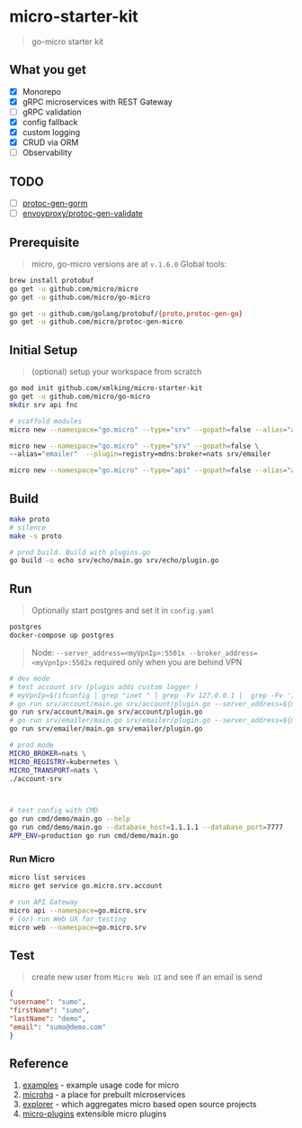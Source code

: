 # micro-starter-kit

> go-micro starter kit

## What you get

- [x] Monorepo
- [x] gRPC microservices with REST Gateway
- [ ] gRPC validation
- [x] config fallback
- [x] custom logging
- [x] CRUD via ORM
- [ ] Observability

## TODO

- [ ] [protoc-gen-gorm](https://github.com/infobloxopen/protoc-gen-gorm)
- [ ] [envoyproxy/protoc-gen-validate](https://github.com/envoyproxy/protoc-gen-validate)

## Prerequisite

> micro, go-micro versions are at `v.1.6.0`
> Global tools:

```bash
brew install protobuf
go get -u github.com/micro/micro
go get -u github.com/micro/go-micro

go get -u github.com/golang/protobuf/{proto,protoc-gen-go}
go get -u github.com/micro/protoc-gen-micro
```

## Initial Setup

> (optional) setup your workspace from scratch

```bash
go mod init github.com/xmlking/micro-starter-kit
go get -u github.com/micro/go-micro
mkdir srv api fnc

# scaffold modules
micro new --namespace="go.micro" --type="srv" --gopath=false --alias="account" srv/account

micro new --namespace="go.micro" --type="srv" --gopath=false \
--alias="emailer"  --plugin=registry=mdns:broker=nats srv/emailer

micro new --namespace="go.micro" --type="api" --gopath=false --alias="account" api/account
```

## Build

```bash
make proto
# silence
make -s proto

# prod build. Build with plugins.go
go build -o echo srv/echo/main.go srv/echo/plugin.go
```

## Run

> Optionally start postgres and set it in `config.yaml`

```bash
postgres
docker-compose up postgres
```

> Node: `--server_address=<myVpnIp>:5501x --broker_address=<myVpnIp>:5502x` required only when you are behind VPN

```bash
# dev mode
# test account srv (plugin adds custom logger )
# myVpnIp=$(ifconfig | grep "inet " | grep -Fv 127.0.0.1 |  grep -Fv '192.168' | awk '{print $2}')
# go run srv/account/main.go srv/account/plugin.go --server_address=${myVpnIp}:55011 --broker_address=${myVpnIp}:55021
go run srv/account/main.go srv/account/plugin.go
# go run srv/emailer/main.go srv/emailer/plugin.go --server_address=${myVpnIp}:55012 --broker_address=${myVpnIp}:55022
go run srv/emailer/main.go srv/emailer/plugin.go

# prod mode
MICRO_BROKER=nats \
MICRO_REGISTRY=kubernetes \
MICRO_TRANSPORT=nats \
./account-srv



# test config with CMD
go run cmd/demo/main.go --help
go run cmd/demo/main.go --database_host=1.1.1.1 --database_port=7777
APP_ENV=production go run cmd/demo/main.go
```

### Run Micro

```bash
micro list services
micro get service go.micro.srv.account

# run API Gateway
micro api --namespace=go.micro.srv
# (or) run Web UX for testing
micro web --namespace=go.micro.srv
```

## Test

> create new user from `Micro Web UI` and see if an email is send

```json
{
"username": "sumo",
"firstName": "sumo",
"lastName": "demo",
"email": "sumo@demo.com"
}
```

## Reference

1. [examples](https://github.com/micro/examples) - example usage code for micro
2. [microhq](https://github.com/microhq) - a place for prebuilt microservices
3. [explorer](https://micro.mu/explore/) - which aggregates micro based open source projects
4. [micro-plugins](https://github.com/micro/go-plugins) extensible micro plugins
